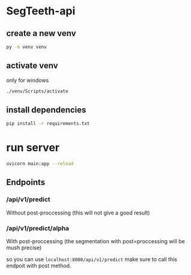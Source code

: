 # SegTeeth-api

## create a new venv

```bash
py -m venv venv
```

## activate venv

only for windows

```bash
./venv/Scripts/activate
```

## install dependencies

```bash
pip install -r requirements.txt
```

# run server

```bash
uvicorn main:app --reload
```

## Endpoints

### /api/v1/predict

Without post-proccessing (this will not give a good result)

### /api/v1/predict/alpha

With post-proccessing (the segmentation with post=proccessing will be mush precise)


so you can use `localhost:8000/api/v1/predict` make sure to call this endpoit with post method.